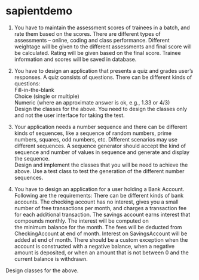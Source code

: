 # sapientdemo

1. You have to maintain the assessment scores of trainees in a batch, and rate them based on the scores. There are different types of assessments – online, coding and class performance. Different weightage will be given to the different assessments and final score will be calculated. Rating will be given based on the final score. Trainee information and scores will be saved in database.

2. You have to design an application that presents a quiz and grades user’s responses. A quiz consists of questions. There can be different kinds of questions:<br />
    Fill-in-the-blank<br />
    Choice (single or multiple)<br />
    Numeric (where an approximate answer is ok, e.g., 1.33 or 4/3)<br />
Design the classes for the above. You need to design the classes only and not the user interface for taking the test.

3. Your application needs a number sequence and there can be different kinds of sequences, like a sequence of random numbers, prime numbers, squares, odd numbers, etc. Different scenarios may use different sequences. A sequence generator should accept the kind of sequence and number of values in sequence and generate and display the sequence.<br />
Design and implement the classes that you will be need to achieve the above. Use a test class to test the generation of the different number sequences.

4.  You have to design an application for a user holding a Bank Account. Following are the requirements:
        There can be different kinds of bank accounts.
        The checking account has no interest, gives you a small number of free transactions per month, and charges a transaction fee for each additional transaction.
        The savings account earns interest that compounds monthly. The interest will be computed on the minimum balance for the month.
        The fees will be deducted from CheckingAccount at end of month.
        Interest on SavingsAccount will be added at end of month.
        There should be a custom exception when the account is constructed with a negative balance, when a negative amount is deposited, or when an amount that is not between 0 and the current balance is withdrawn.

Design classes for the above.
